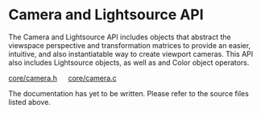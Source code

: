 # Camera and Lightsource API

The Camera and Lightsource API includes objects that abstract the viewspace perspective and transformation matrices to provide an easier, intuitive, and also instantiatable way to create viewport cameras. This API also includes Lightsource objects, as well as and Color object operators.

[core/camera.h](/src/core/camera.h) &emsp; [core/camera.c](/src/core/camera.c)

The documentation has yet to be written. Please refer to the source files listed above.


<!--

# Camera API

[core/camera.h](/src/core/camera.h) &emsp; [core/camera.c](/src/core/camera.c)

Included in this file are:
[Camera API]

The Camera API simplifies the viewport matrix and translation by abstracting it into a camera class. Included in this camera class is also the Lightsource API, along with a Color struct with helper functions.

## Index 

**Functions** \

-->
